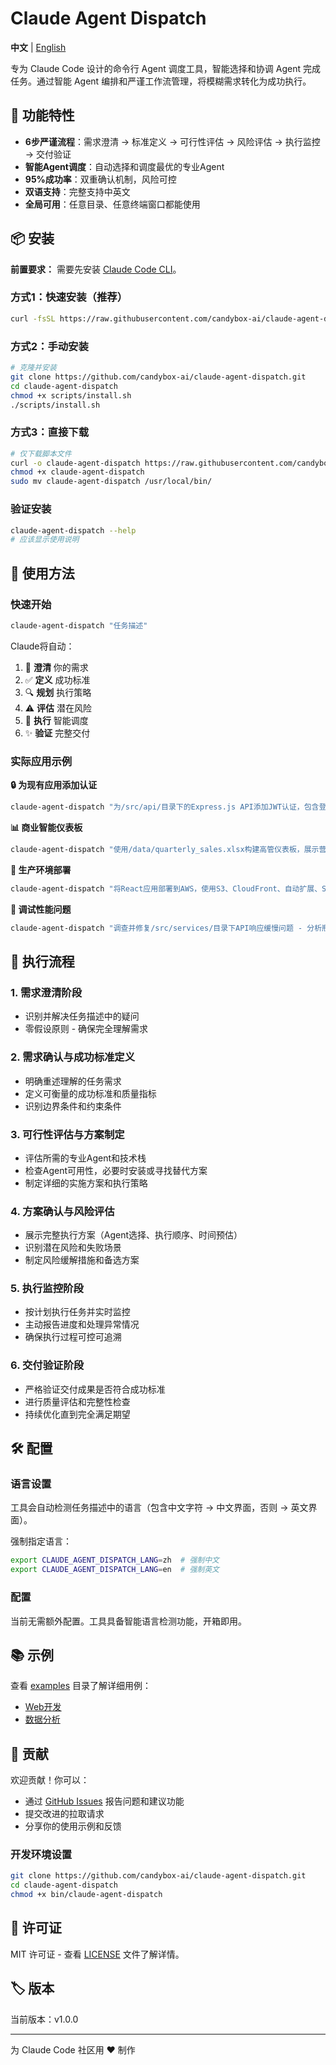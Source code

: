 # Claude Agent Dispatch

**中文** | [English](../README.md)

专为 Claude Code 设计的命令行 Agent 调度工具，智能选择和协调 Agent 完成任务。通过智能 Agent 编排和严谨工作流管理，将模糊需求转化为成功执行。

## 🎯 功能特性

- **6步严谨流程**：需求澄清 → 标准定义 → 可行性评估 → 风险评估 → 执行监控 → 交付验证
- **智能Agent调度**：自动选择和调度最优的专业Agent
- **95%成功率**：双重确认机制，风险可控
- **双语支持**：完整支持中英文
- **全局可用**：任意目录、任意终端窗口都能使用

## 📦 安装

**前置要求：** 需要先安装 [Claude Code CLI](https://github.com/anthropics/claude-code)。

### 方式1：快速安装（推荐）
```bash
curl -fsSL https://raw.githubusercontent.com/candybox-ai/claude-agent-dispatch/main/scripts/install.sh | bash
```

### 方式2：手动安装
```bash
# 克隆并安装
git clone https://github.com/candybox-ai/claude-agent-dispatch.git
cd claude-agent-dispatch
chmod +x scripts/install.sh
./scripts/install.sh
```

### 方式3：直接下载
```bash
# 仅下载脚本文件
curl -o claude-agent-dispatch https://raw.githubusercontent.com/candybox-ai/claude-agent-dispatch/main/bin/claude-agent-dispatch
chmod +x claude-agent-dispatch
sudo mv claude-agent-dispatch /usr/local/bin/
```

### 验证安装
```bash
claude-agent-dispatch --help
# 应该显示使用说明
```

## 🚀 使用方法

### 快速开始
```bash
claude-agent-dispatch "任务描述"
```

Claude将自动：
1. 📝 **澄清** 你的需求
2. ✅ **定义** 成功标准
3. 🔍 **规划** 执行策略
4. ⚠️ **评估** 潜在风险
5. 🚀 **执行** 智能调度
6. ✨ **验证** 完整交付

### 实际应用示例

**🔒 为现有应用添加认证**
```bash
claude-agent-dispatch "为/src/api/目录下的Express.js API添加JWT认证，包含登录、注册、密码重置和邮箱验证功能"
```

**📊 商业智能仪表板**
```bash
claude-agent-dispatch "使用/data/quarterly_sales.xlsx构建高管仪表板，展示营收趋势、地区业绩、热销产品和增长预测，使用交互式Plotly图表"
```

**🚀 生产环境部署**
```bash
claude-agent-dispatch "将React应用部署到AWS，使用S3、CloudFront、自动扩展、SSL证书，并通过GitHub Actions建立CI/CD流水线"
```

**🐛 调试性能问题**
```bash
claude-agent-dispatch "调查并修复/src/services/目录下API响应缓慢问题 - 分析瓶颈、优化数据库查询、实现缓存，达到<200ms响应时间"
```

## 🔄 执行流程

### 1. 需求澄清阶段
- 识别并解决任务描述中的疑问
- 零假设原则 - 确保完全理解需求

### 2. 需求确认与成功标准定义
- 明确重述理解的任务需求
- 定义可衡量的成功标准和质量指标
- 识别边界条件和约束条件

### 3. 可行性评估与方案制定
- 评估所需的专业Agent和技术栈
- 检查Agent可用性，必要时安装或寻找替代方案
- 制定详细的实施方案和执行策略

### 4. 方案确认与风险评估
- 展示完整执行方案（Agent选择、执行顺序、时间预估）
- 识别潜在风险和失败场景
- 制定风险缓解措施和备选方案

### 5. 执行监控阶段
- 按计划执行任务并实时监控
- 主动报告进度和处理异常情况
- 确保执行过程可控可追溯

### 6. 交付验证阶段
- 严格验证交付成果是否符合成功标准
- 进行质量评估和完整性检查
- 持续优化直到完全满足期望

## 🛠️ 配置

### 语言设置
工具会自动检测任务描述中的语言（包含中文字符 → 中文界面，否则 → 英文界面）。

强制指定语言：
```bash
export CLAUDE_AGENT_DISPATCH_LANG=zh  # 强制中文
export CLAUDE_AGENT_DISPATCH_LANG=en  # 强制英文
```

### 配置
当前无需额外配置。工具具备智能语言检测功能，开箱即用。

## 📚 示例

查看 [examples](../examples/) 目录了解详细用例：
- [Web开发](../examples/web-development_zh.md)
- [数据分析](../examples/data-analysis_zh.md)

## 🤝 贡献

欢迎贡献！你可以：
- 通过 [GitHub Issues](https://github.com/candybox-ai/claude-agent-dispatch/issues) 报告问题和建议功能
- 提交改进的拉取请求
- 分享你的使用示例和反馈

### 开发环境设置
```bash
git clone https://github.com/candybox-ai/claude-agent-dispatch.git
cd claude-agent-dispatch
chmod +x bin/claude-agent-dispatch
```

## 📄 许可证

MIT 许可证 - 查看 [LICENSE](../LICENSE) 文件了解详情。

## 🏷️ 版本

当前版本：v1.0.0

---

为 Claude Code 社区用 ❤️ 制作
